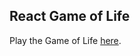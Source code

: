 ## React Game of Life

Play the Game of Life [here](https://www.christopherdennis.me/game-of-life/).
